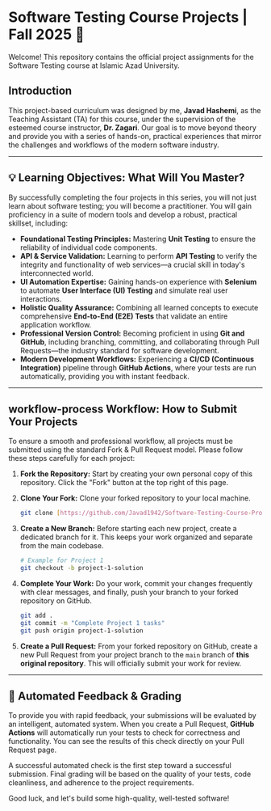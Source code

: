 #  Software Testing Course Projects | Fall 2025 🍂

Welcome! This repository contains the official project assignments for the Software Testing course at Islamic Azad University.

## Introduction

This project-based curriculum was designed by me, **Javad Hashemi**, as the Teaching Assistant (TA) for this course, under the supervision of the esteemed course instructor, **Dr. Zagari**. Our goal is to move beyond theory and provide you with a series of hands-on, practical experiences that mirror the challenges and workflows of the modern software industry.

---

## 💡 Learning Objectives: What Will You Master?

By successfully completing the four projects in this series, you will not just learn about software testing; you will become a practitioner. You will gain proficiency in a suite of modern tools and develop a robust, practical skillset, including:

-   **Foundational Testing Principles:** Mastering **Unit Testing** to ensure the reliability of individual code components.
-   **API & Service Validation:** Learning to perform **API Testing** to verify the integrity and functionality of web services—a crucial skill in today's interconnected world.
-   **UI Automation Expertise:** Gaining hands-on experience with **Selenium** to automate **User Interface (UI) Testing** and simulate real user interactions.
-   **Holistic Quality Assurance:** Combining all learned concepts to execute comprehensive **End-to-End (E2E) Tests** that validate an entire application workflow.
-   **Professional Version Control:** Becoming proficient in using **Git and GitHub**, including branching, committing, and collaborating through Pull Requests—the industry standard for software development.
-   **Modern Development Workflows:** Experiencing a **CI/CD (Continuous Integration)** pipeline through **GitHub Actions**, where your tests are run automatically, providing you with instant feedback.

---

##  workflow-process Workflow: How to Submit Your Projects

To ensure a smooth and professional workflow, all projects must be submitted using the standard Fork & Pull Request model. Please follow these steps carefully for each project:

1.  **Fork the Repository:** Start by creating your own personal copy of this repository. Click the "Fork" button at the top right of this page.

2.  **Clone Your Fork:** Clone your forked repository to your local machine.
    ```bash
    git clone [https://github.com/Javad1942/Software-Testing-Course-Projects.git]
    ```

3.  **Create a New Branch:** Before starting each new project, create a dedicated branch for it. This keeps your work organized and separate from the main codebase.
    ```bash
    # Example for Project 1
    git checkout -b project-1-solution
    ```

4.  **Complete Your Work:** Do your work, commit your changes frequently with clear messages, and finally, push your branch to your forked repository on GitHub.
    ```bash
    git add .
    git commit -m "Complete Project 1 tasks"
    git push origin project-1-solution
    ```

5.  **Create a Pull Request:** From your forked repository on GitHub, create a new Pull Request from your project branch to the `main` branch of **this original repository**. This will officially submit your work for review.

---

## 🤖 Automated Feedback & Grading

To provide you with rapid feedback, your submissions will be evaluated by an intelligent, automated system. When you create a Pull Request, **GitHub Actions** will automatically run your tests to check for correctness and functionality. You can see the results of this check directly on your Pull Request page.

A successful automated check is the first step toward a successful submission. Final grading will be based on the quality of your tests, code cleanliness, and adherence to the project requirements.

Good luck, and let's build some high-quality, well-tested software!
